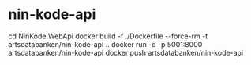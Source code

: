 # nin-kode-api

cd NinKode.WebApi
docker build -f ./Dockerfile --force-rm -t artsdatabanken/nin-kode-api ..
docker run -d -p 5001:8000 artsdatabanken/nin-kode-api
docker push artsdatabanken/nin-kode-api